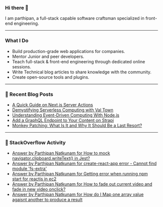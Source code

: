 
### Hi there 👋
I am parthipan, a full-stack capable software craftsman specialized in front-end engineering.

---

### What I Do
- Build production-grade web applications for companies.
- Mentor Junior and peer developers.
- Teach full-stack & front-end engineering through dedicated online sessions.
- Write Technical blog articles to share knowledge with the community.
- Create open-source tools and plugins.

---

### 📄 Recent Blog Posts
<!-- BLOG-POST-LIST:START -->
- [A Quick Guide on Next.js Server Actions](https://javascript.plainenglish.io/a-quick-guide-on-next-js-server-actions-fd3d2e4f2dbf?source=rss-1a7725724267------2)
- [Demystifying Serverless Computing with Val Town](https://javascript.plainenglish.io/demystifying-serverless-computing-with-val-town-559f37f8d1f3?source=rss-1a7725724267------2)
- [Understanding Event-Driven Computing With Node.js](https://javascript.plainenglish.io/understanding-event-driven-computing-with-node-js-846997f0a51b?source=rss-1a7725724267------2)
- [Add a GraphQL Endpoint to Your Content on Strapi](https://javascript.plainenglish.io/add-a-graphql-endpoint-to-your-content-on-strapi-d59cb325698f?source=rss-1a7725724267------2)
- [Monkey Patching: What Is It and Why It Should Be a Last Resort?](https://medium.com/geekculture/monkey-patching-what-is-it-and-why-it-should-be-a-last-resort-64d37776f8fb?source=rss-1a7725724267------2)
<!-- BLOG-POST-LIST:END -->

---

### 🔎 StackOverflow Activity
<!-- STACKOVERFLOW:START -->
- [Answer by Parthipan Natkunam for How to mock navigator.clipboard.writeText&lpar;&rpar; in Jest?](https://stackoverflow.com/questions/62351935/how-to-mock-navigator-clipboard-writetext-in-jest/65870099#65870099)
- [Answer by Parthipan Natkunam for create-react-app error - Cannot find module &#39;fs-extra&#39;](https://stackoverflow.com/questions/50724329/create-react-app-error-cannot-find-module-fs-extra/58448852#58448852)
- [Answer by Parthipan Natkunam for Getting error when running npm start for reactjs in ec2](https://stackoverflow.com/questions/58285368/getting-error-when-running-npm-start-for-reactjs-in-ec2/58342171#58342171)
- [Answer by Parthipan Natkunam for How to fade out current video and fade in new video onclick?](https://stackoverflow.com/questions/53316112/how-to-fade-out-current-video-and-fade-in-new-video-onclick/53318218#53318218)
- [Answer by Parthipan Natkunam for How do I Map one array value agaisnt another to produce a result](https://stackoverflow.com/questions/53299774/how-do-i-map-one-array-value-agaisnt-another-to-produce-a-result/53300303#53300303)
<!-- STACKOVERFLOW:END -->




<!--
**Parthipan-Natkunam/Parthipan-Natkunam** is a ✨ _special_ ✨ repository because its `README.md` (this file) appears on your GitHub profile.

Here are some ideas to get you started:

- 🔭 I’m currently working on ...
- 🌱 I’m currently learning ...
- 👯 I’m looking to collaborate on ...
- 🤔 I’m looking for help with ...
- 💬 Ask me about ...
- 📫 How to reach me: ...
- 😄 Pronouns: ...
- ⚡ Fun fact: ...
-->
